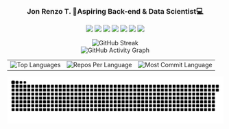 <h3 align = center>Jon Renzo T. 🚀Aspiring Back-end & Data Scientist💻</h3>

<p align = center>
  <img src="https://img.shields.io/badge/react-%2320232a.svg?style=for-the-badge&logo=react&logoColor=%2361DAFB"  height="25"/>
  <img src="https://img.shields.io/badge/Figma-%2320232a?style=for-the-badge&logo=figma&logoColor=F24E1E" height="25"/>
  <img src="https://img.shields.io/badge/blender-%2320232a.svg?style=for-the-badge&logo=blender&logoColor=#EA7300" height="25"/>
  <img src="https://img.shields.io/badge/C++-%2320232a.svg?style=for-the-badge&logo=c%2B%2B&logoColor=%2361DAFB" height="25"/>
  <img src="https://img.shields.io/badge/Java-%2320232a.svg?style=for-the-badge&logo=java&logoColor=white" height="25"/>
  <img src="https://img.shields.io/badge/Python-%2320232a.svg?style=for-the-badge&logo=python&logoColor=#FFFF00" height="25"/>
  <img src="https://img.shields.io/badge/PHP-%2320232a.svg?style=for-the-badge&logo=php&logoColor=#FFFF00" height="25"/>
  
  
 </p>


<div align=center>
<img src="https://streak-stats.demolab.com/?user=jonrenzo&theme=highcontrast&hide_border=true" alt="GitHub Streak" /><br>
  <img src="https://github-readme-activity-graph.vercel.app/graph?username=jonrenzo&custom_title=Renzo's%20GitHub%20Activity%20Graph&hide_border=true&border_radius=15&bg_color=000000&color=FFD700&line=1E90FF&point=1E90FF&area_color=000000&title_color=FFD700&area=true" alt="GitHub Activity Graph" />
  <table>
  <tr>
    <td>
      <img src="https://github-readme-stats.vercel.app/api/top-langs/?username=jonrenzo&hide=html&hide_border=true&layout=compact&langs_count=8&theme=highcontrast" alt="Top Languages">
    </td>
    <td>
      <img src="https://github-profile-summary-cards.vercel.app/api/cards/repos-per-language?username=jonrenzo&theme=highcontrast&hide_border=true" alt="Repos Per Language">
    </td>
    <td>
      <img src="https://github-profile-summary-cards.vercel.app/api/cards/most-commit-language?username=jonrenzo&theme=highcontrast&hide_border=true" alt="Most Commit Language">
    </td>
  </tr>
</table>

  ![snake gif](https://github.com/jonrenzo/jonrenzo/blob/output/github-snake-dark.svg)
</div>

